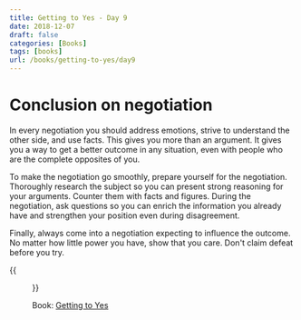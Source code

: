 ```yaml
---
title: Getting to Yes - Day 9
date: 2018-12-07
draft: false
categories: [Books]
tags: [books]
url: /books/getting-to-yes/day9
---
```


# Conclusion on negotiation

In every negotiation you should address emotions, strive to understand the
other side, and use facts. This gives you more than an
argument. It gives you a way to get a better outcome in any situation,
even with people who are the complete opposites of you.

To make the negotiation go smoothly, prepare yourself for the negotiation.
Thoroughly research the subject so you can present strong reasoning for your
arguments. Counter them with facts and figures. During the negotiation, ask
questions so you can enrich the information you already have and strengthen
your position even during disagreement.

Finally, always come into a negotiation expecting to influence the outcome. No
matter how little power you have, show that you care. Don't claim defeat before
you try.

{{<figure src="/img/getting-to-yes.jpeg" alt="Getting to Yes" link="https://amzn.to/2P4fWyU">}}

Book: [Getting to Yes](https://amzn.to/2P4fWyU)
